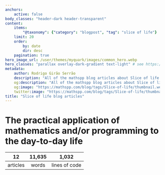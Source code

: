 ```yaml
---
anchors:
    active: false
body_classes: "header-dark header-transparent"
content:
    items:
        "@taxonomy": {"category": "blogpost", "tag": "slice of life"}
    limit: 20
    order:
        by: date
        dir: desc
    pagination: true
hero_image_url: /user/themes/myquark/images/common_hero.webp
hero_classes: "parallax overlay-dark-gradient text-light" # see https://demo.getgrav.org/blog-skeleton/blog/hero-classes
metadata:
    author: Rodrigo Girão Serrão
    description: "All of the mathspp blog articles about Slice of life."
    og:description: "All of the mathspp blog articles about Slice of life."
    og:image: "https://mathspp.com/blog/tags/Slice-of-life/thumbnail.webp"
    twitter:image: "https://mathspp.com/blog/tags/Slice-of-life/thumbnail.webp"
title: "Slice of life blog articles"
---
```



# The practical application of mathematics and/or programming to the day-to-day life


<table class="stats-table">
    <thead>
        <tr>
            <th style="text-align: center;">12</th>
            <th style="text-align: center;">11,635</th>
            <th style="text-align: center;">1,032</th>
        </tr>
    </thead>
    <tbody>
        <tr>
            <td style="text-align: center;">articles</td>
            <td style="text-align: center;">words</td>
            <td style="text-align: center;">lines of code</td>
        </tr>
    </tbody>
</table>